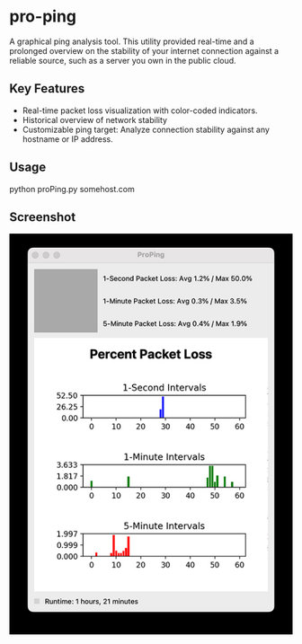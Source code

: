 # pro-ping

A graphical ping analysis tool. This utility provided real-time and a prolonged overview on the stability of your internet connection against a reliable source, such as a server you own in the public cloud.

## Key Features
- Real-time packet loss visualization with color-coded indicators.
- Historical overview of network stability
- Customizable ping target: Analyze connection stability against any hostname or IP address.

## Usage
python proPing.py somehost.com

## Screenshot
![Main Screen](/screengrabs/main.jpg?raw=true "Main Screen")
